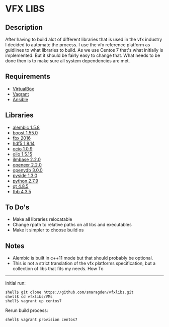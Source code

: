 VFX LIBS
========

Description
-----------

After having to build alot of different libraries that is used in the vfx industry I decided to automate the process.
I use the vfx reference platform as guidlines to what libraries to build. As we use Centos 7 that's what initially is implemented.
But it should be fairly easy to change that. What needs to be done then is to make sure all system dependencies are met.

Requirements
------------
- [VirtualBox](https://www.virtualbox.org)
- [Vagrant](http://www.vagrantup.com) 
- [Ansible](http://www.ansible.com)

Libraries
---------
- [alembic 1.5.8](https://github.com/alembic/alembic)
- [boost 1.55.0](http://www.boost.org)
- [fbx 2016](http://www.autodesk.com/products/fbx/overview)
- [hdf5 1.8.14](https://www.hdfgroup.org/HDF5/)
- [ocio 1.0.9](http://opencolorio.org)
- [oiio 1.5.15](https://sites.google.com/site/openimageio/home)
- [ilmbase 2.2.0](https://github.com/openexr/openexr)
- [openexr 2.2.0](https://github.com/openexr/openexr)
- [openvdb 3.0.0](http://www.openvdb.org)
- [pyside 1.3.0](http://www.pyside.org)
- [python 2.7.9](https://www.python.org)
- [qt 4.8.5](http://www.qt.io/developers/)
- [tbb 4.3.5](https://www.threadingbuildingblocks.org)

To Do's
-------
- Make all libraries relocatable
- Change rpath to relative paths on all libs and executables
- Make it simpler to choose build os

Notes
-----
- Alembic is built in c++11 mode but that should probably be optional.
- This is not a strict translation of the vfx platforms specification, but a collection of libs that fits my needs.
How To
------
Initial run:
```
shell$ git clone https://github.com/smaragden/vfxlibs.git
shell$ cd vfxlibs/VMs
shell$ vagrant up centos7
```

Rerun build process:
```
shell$ vagrant provision centos7
```
